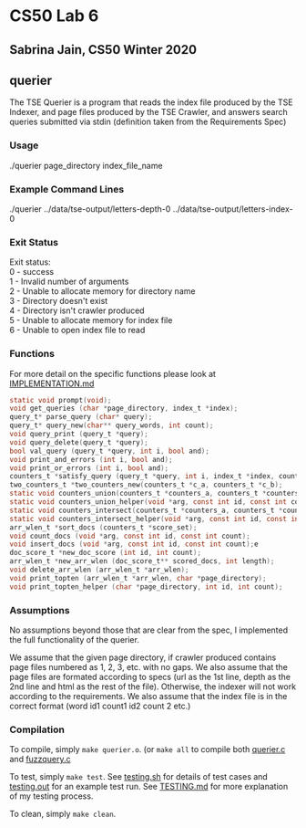 # CS50 Lab 6
## Sabrina Jain, CS50 Winter 2020

## querier

The TSE Querier is a program that reads the index file produced by the TSE Indexer, and page files produced by the TSE Crawler, and answers search queries submitted via stdin (definition taken from the Requirements Spec)

### Usage

./querier page_directory index_file_name 

### Example Command Lines

./querier ../data/tse-output/letters-depth-0 ../data/tse-output/letters-index-0

### Exit Status
Exit status:  
  0 - success  
  1 - Invalid number of arguments  
  2 - Unable to allocate memory for directory name  
  3 - Directory doesn't exist  
  4 - Directory isn't crawler produced  
  5 - Unable to allocate memory for index file  
  6 - Unable to open index file to read

### Functions

For more detail on the specific functions please look at [IMPLEMENTATION.md](IMPLEMENTATION.md)

```c
static void prompt(void);
void get_queries (char *page_directory, index_t *index);
query_t* parse_query (char* query); 
query_t* query_new(char** query_words, int count);
void query_print (query_t *query);
void query_delete(query_t *query);
bool val_query (query_t *query, int i, bool and);
void print_and_errors (int i, bool and);
void print_or_errors (int i, bool and);
counters_t *satisfy_query (query_t *query, int i, index_t *index, counters_t *counters);
two_counters_t *two_counters_new(counters_t *c_a, counters_t *c_b);
static void counters_union(counters_t *counters_a, counters_t *counters_b);
static void counters_union_helper(void *arg, const int id, const int count);
static void counters_intersect(counters_t *counters_a, counters_t *counters_b);
static void counters_intersect_helper(void *arg, const int id, const int count);
arr_wlen_t *sort_docs (counters_t *score_set);
void count_docs (void *arg, const int id, const int count);
void insert_docs (void *arg, const int id, const int count);e
doc_score_t *new_doc_score (int id, int count);
arr_wlen_t *new_arr_wlen (doc_score_t** scored_docs, int length);
void delete_arr_wlen (arr_wlen_t *arr_wlen);
void print_topten (arr_wlen_t *arr_wlen, char *page_directory);
void print_topten_helper (char *page_directory, int id, int count);
```

### Assumptions

No assumptions beyond those that are clear from the spec, I implemented the full functionality of the querier.

We assume that the given page directory, if crawler produced contains page files numbered as 1, 2, 3, etc. with no gaps. We also assume that the page files are formated according to specs (url as the 1st line, depth as the 2nd line and html as the rest of the file). Otherwise, the indexer will not work according to the requirements. We also assume that the index file is in the correct format (word id1 count1 id2 count 2 etc.)

### Compilation

To compile, simply `make querier.o`. (or `make all` to compile both [querier.c](querier.c) and [fuzzquery.c](fuzzquery.c)

To test, simply `make test`.
See [testing.sh](testing.sh) for details of test cases and [testing.out](testing.out) for an example test run. See [TESTING.md](TESTING.md) for more explanation of my testing process.

To clean, simply `make clean`.





